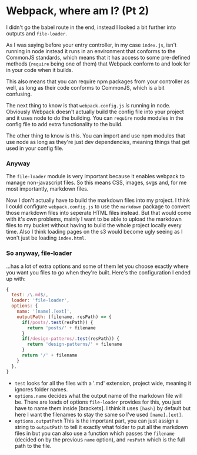 # Webpack, where am I? (Pt 2)

I didn't go the babel route in the end, instead I looked a bit further
into outputs and `file-loader`.

As I was saying before your entry controller, in my case `index.js`,
isn't running in node instead it runs in an environment that conforms to
the CommonJS standards, which means that it has access to some
pre-defined methods (`require` being one of them) that Webpack conform to
and look for in your code when it builds.

This also means that you can require npm packages from your controller
as well, as long as their code conforms to CommonJS, which is a
bit confusing. 

The next thing to know is that `webpack.config.js` *is* running in node.
Obviously Webpack doesn't actually build the config file into your
project and it uses node to do the building. You can `require` node
modules in the config file to add extra functionality to the build.

The other thing to know is this. You can import and use npm modules that
use node as long as they're just dev dependencies, meaning things that
get used in your config file.

### Anyway

The `file-loader` module is very important because it enables webpack to
manage non-javascript files. So this means CSS, images, svgs and, for me
most importantly, markdown files.

Now I don't actually have to build the markdown files into my project. I
think I could configure `webpack.config.js` to use the `markdown` package
to convert those markdown files into seperate HTML files instead. But
that would come with it's own problems, mainly I want to be able to upload
the markdown files to my bucket without having to build the whole project
locally every time. Also I think loading pages on the s3 would become
ugly seeing as I won't just be loading `index.html`.

### So anyway, file-loader

...has a lot of extra options and some of them let you choose exactly
where you want you files to go when they're built. Here's the
configuration I ended up with:

```js
{
  test: /\.md$/,
  loader: 'file-loader',
  options: { 
    name: '[name].[ext]',
    outputPath: (filename, resPath) => {
      if(/posts/.test(resPath)) {
        return 'posts/' + filename
      }
      if(/design-patterns/.test(resPath)) {
        return 'design-patterns/' + filename
      }
      return '/' + filename
    }
  },
}
```

- `test` looks for all the files with a '.md' extension, project wide,
  meaning it ignores folder names.
- `options.name` decides what the output name of the markdown file will
  be. There are loads of options `file-loader` provides for this, you just
  have to name them inside [brackets]. I think it uses `[hash]` by
  default but here I want the filenames to stay the same so I've used
  `[name].[ext]`.
- `options.outputPath` This is the important part, you can just assign a
  string to `outputPath` to tell it exactly what folder to put all the
  markdown files in but you can also use a function which passes the
  `filename` (decided on by the previous `name` option), and `resPath`
  which is the full path to the file.
